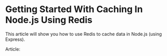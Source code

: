 # Getting Started With Caching In Node.js Using Redis

This article will show you how to use Redis to cache data in Node.js (using Express).

Article:
